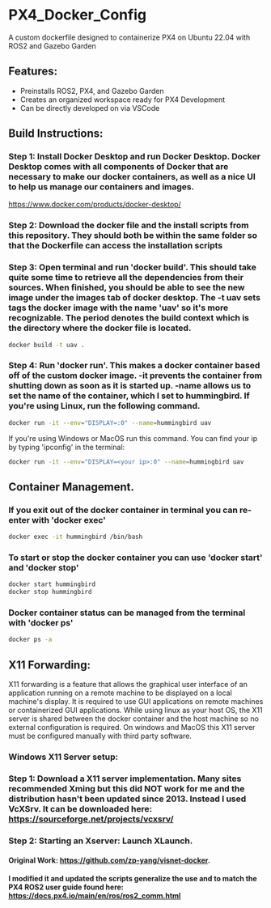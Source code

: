 # PX4_Docker_Config
A custom dockerfile designed to containerize PX4 on Ubuntu 22.04 with ROS2 and Gazebo Garden

## Features:
* Preinstalls ROS2, PX4, and Gazebo Garden
* Creates an organized workspace ready for PX4 Development
* Can be directly developed on via VSCode

## Build Instructions:
### Step 1: Install Docker Desktop and run Docker Desktop. Docker Desktop comes with all components of Docker that are necessary to make our docker containers, as well as a nice UI to help us manage our containers and images. 
https://www.docker.com/products/docker-desktop/
### Step 2: Download the docker file and the install scripts from this repository. They should both be within the same folder so that the Dockerfile can access the installation scripts
### Step 3: Open terminal and run 'docker build'. This should take quite some time to retrieve all the dependencies from their sources. When finished, you should be able to see the new image under the images tab of docker desktop. The -t uav sets tags the docker image with the name 'uav' so it's more recognizable. The period denotes the build context which is the directory where the docker file is located.
``` bash
docker build -t uav .
```
### Step 4: Run 'docker run'. This makes a docker container based off of the custom docker image. -it prevents the container from shutting down as soon as it is started up. -name allows us to set the name of the container, which I set to hummingbird. If you're using Linux, run the following command.
``` bash
docker run -it --env="DISPLAY=:0" --name=hummingbird uav
```
If you're using Windows or MacOS run this command. You can find your ip by typing 'ipconfig' in the terminal:
``` bash
docker run -it --env="DISPLAY=<your ip>:0" --name=hummingbird uav
```

## Container Management. 
### If you exit out of the docker container in terminal you can re-enter with 'docker exec'
``` bash
docker exec -it hummingbird /bin/bash
```
### To start or stop the docker container you can use 'docker start' and 'docker stop'
``` bash
docker start hummingbird
docker stop hummingbird
```
### Docker container status can be managed from the terminal with 'docker ps'
``` bash
docker ps -a
```
## X11 Forwarding:
X11 forwarding is a feature that allows the graphical user interface of an application running on a remote machine to be displayed on a local machine's display. It is required to use GUI applications on remote machines or containerized GUI applications. While using linux as your host OS, the X11 server is shared between the docker container and the host machine so no external configuration is required. On windows and MacOS this X11 server must be configured manually with third party software. 

### Windows X11 Server setup:
### Step 1: Download a X11 server implementation. Many sites recommended Xming but this did NOT work for me and the distribution hasn't been updated since 2013. Instead I used VcXSrv. It can be downloaded here: https://sourceforge.net/projects/vcxsrv/
### Step 2: Starting an Xserver: Launch XLaunch. 

#### Original Work: https://github.com/zp-yang/visnet-docker. 
#### I modified it and updated the scripts generalize the use and to match the PX4 ROS2 user guide found here: https://docs.px4.io/main/en/ros/ros2_comm.html
